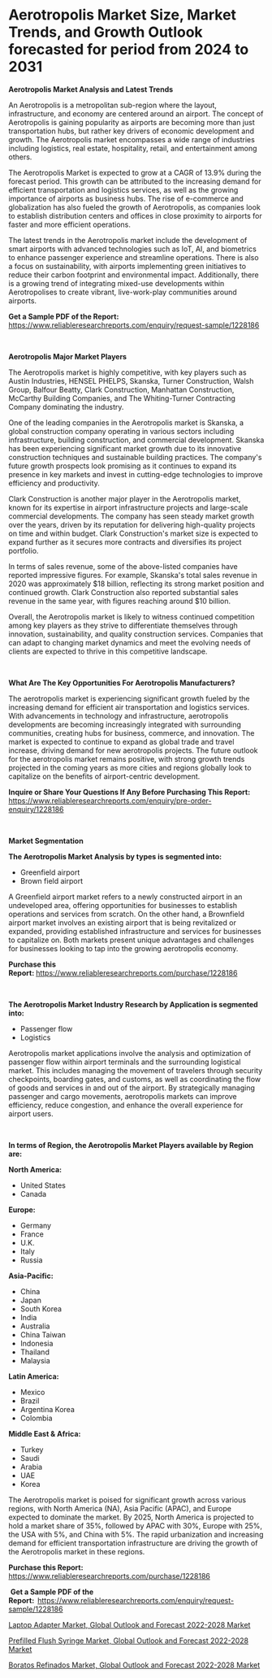 <p><h1>Aerotropolis Market Size, Market Trends, and Growth Outlook forecasted for period from 2024 to 2031</h1></p><p><strong>Aerotropolis Market Analysis and Latest Trends</strong></p>
<p><p>An Aerotropolis is a metropolitan sub-region where the layout, infrastructure, and economy are centered around an airport. The concept of Aerotropolis is gaining popularity as airports are becoming more than just transportation hubs, but rather key drivers of economic development and growth. The Aerotropolis market encompasses a wide range of industries including logistics, real estate, hospitality, retail, and entertainment among others.</p><p>The Aerotropolis Market is expected to grow at a CAGR of 13.9% during the forecast period. This growth can be attributed to the increasing demand for efficient transportation and logistics services, as well as the growing importance of airports as business hubs. The rise of e-commerce and globalization has also fueled the growth of Aerotropolis, as companies look to establish distribution centers and offices in close proximity to airports for faster and more efficient operations.</p><p>The latest trends in the Aerotropolis market include the development of smart airports with advanced technologies such as IoT, AI, and biometrics to enhance passenger experience and streamline operations. There is also a focus on sustainability, with airports implementing green initiatives to reduce their carbon footprint and environmental impact. Additionally, there is a growing trend of integrating mixed-use developments within Aerotropolises to create vibrant, live-work-play communities around airports.</p></p>
<p><strong>Get a Sample PDF of the Report:&nbsp;</strong> <a href="https://www.reliableresearchreports.com/enquiry/request-sample/1228186">https://www.reliableresearchreports.com/enquiry/request-sample/1228186</a></p>
<p>&nbsp;</p>
<p><strong>Aerotropolis Major Market Players</strong></p>
<p><p>The Aerotropolis market is highly competitive, with key players such as Austin Industries, HENSEL PHELPS, Skanska, Turner Construction, Walsh Group, Balfour Beatty, Clark Construction, Manhattan Construction, McCarthy Building Companies, and The Whiting-Turner Contracting Company dominating the industry.</p><p>One of the leading companies in the Aerotropolis market is Skanska, a global construction company operating in various sectors including infrastructure, building construction, and commercial development. Skanska has been experiencing significant market growth due to its innovative construction techniques and sustainable building practices. The company's future growth prospects look promising as it continues to expand its presence in key markets and invest in cutting-edge technologies to improve efficiency and productivity.</p><p>Clark Construction is another major player in the Aerotropolis market, known for its expertise in airport infrastructure projects and large-scale commercial developments. The company has seen steady market growth over the years, driven by its reputation for delivering high-quality projects on time and within budget. Clark Construction's market size is expected to expand further as it secures more contracts and diversifies its project portfolio.</p><p>In terms of sales revenue, some of the above-listed companies have reported impressive figures. For example, Skanska's total sales revenue in 2020 was approximately $18 billion, reflecting its strong market position and continued growth. Clark Construction also reported substantial sales revenue in the same year, with figures reaching around $10 billion.</p><p>Overall, the Aerotropolis market is likely to witness continued competition among key players as they strive to differentiate themselves through innovation, sustainability, and quality construction services. Companies that can adapt to changing market dynamics and meet the evolving needs of clients are expected to thrive in this competitive landscape.</p></p>
<p>&nbsp;</p>
<p><strong>What Are The Key Opportunities For Aerotropolis Manufacturers?</strong></p>
<p><p>The aerotropolis market is experiencing significant growth fueled by the increasing demand for efficient air transportation and logistics services. With advancements in technology and infrastructure, aerotropolis developments are becoming increasingly integrated with surrounding communities, creating hubs for business, commerce, and innovation. The market is expected to continue to expand as global trade and travel increase, driving demand for new aerotropolis projects. The future outlook for the aerotropolis market remains positive, with strong growth trends projected in the coming years as more cities and regions globally look to capitalize on the benefits of airport-centric development.</p></p>
<p><strong>Inquire or Share Your Questions If Any Before Purchasing This Report:</strong> <a href="https://www.reliableresearchreports.com/enquiry/pre-order-enquiry/1228186">https://www.reliableresearchreports.com/enquiry/pre-order-enquiry/1228186</a></p>
<p>&nbsp;</p>
<p><strong>Market Segmentation</strong></p>
<p><strong>The Aerotropolis Market Analysis by types is segmented into:</strong></p>
<p><ul><li>Greenfield airport</li><li>Brown field airport</li></ul></p>
<p><p>A Greenfield airport market refers to a newly constructed airport in an undeveloped area, offering opportunities for businesses to establish operations and services from scratch. On the other hand, a Brownfield airport market involves an existing airport that is being revitalized or expanded, providing established infrastructure and services for businesses to capitalize on. Both markets present unique advantages and challenges for businesses looking to tap into the growing aerotropolis economy.</p></p>
<p><strong>Purchase this Report:&nbsp;</strong><a href="https://www.reliableresearchreports.com/purchase/1228186">https://www.reliableresearchreports.com/purchase/1228186</a></p>
<p>&nbsp;</p>
<p><strong>The Aerotropolis Market Industry Research by Application is segmented into:</strong></p>
<p><ul><li>Passenger flow</li><li>Logistics</li></ul></p>
<p><p>Aerotropolis market applications involve the analysis and optimization of passenger flow within airport terminals and the surrounding logistical market. This includes managing the movement of travelers through security checkpoints, boarding gates, and customs, as well as coordinating the flow of goods and services in and out of the airport. By strategically managing passenger and cargo movements, aerotropolis markets can improve efficiency, reduce congestion, and enhance the overall experience for airport users.</p></p>
<p>&nbsp;</p>
<p><strong>In terms of Region, the Aerotropolis Market Players available by Region are:</strong></p>
<p>
    <p> <strong> North America: </strong>
        <ul>
            <li>United States</li>
            <li>Canada</li>
        </ul>
        </p> 
    <p> <strong> Europe: </strong>
        <ul>
            <li>Germany</li>
            <li>France</li>
            <li>U.K.</li>
            <li>Italy</li>
            <li>Russia</li>
        </ul>
        </p> 
    <p> <strong> Asia-Pacific: </strong>
        <ul>
            <li>China</li>
            <li>Japan</li>
            <li>South Korea</li>
            <li>India</li>
            <li>Australia</li>
            <li>China Taiwan</li>
            <li>Indonesia</li>
            <li>Thailand</li>
            <li>Malaysia</li>
        </ul>
        </p> 
    <p> <strong> Latin America: </strong>
        <ul>
            <li>Mexico</li>
            <li>Brazil</li>
            <li>Argentina Korea</li>
            <li>Colombia</li>
        </ul>
        </p> 
    <p> <strong> Middle East & Africa: </strong>
        <ul>
            <li>Turkey</li>
            <li>Saudi</li>
            <li>Arabia</li>
            <li>UAE</li>
            <li>Korea</li>
        </ul>
    </p>
    </p>
<p><p>The Aerotropolis market is poised for significant growth across various regions, with North America (NA), Asia Pacific (APAC), and Europe expected to dominate the market. By 2025, North America is projected to hold a market share of 35%, followed by APAC with 30%, Europe with 25%, the USA with 5%, and China with 5%. The rapid urbanization and increasing demand for efficient transportation infrastructure are driving the growth of the Aerotropolis market in these regions.</p></p>
<p><strong>Purchase this Report: </strong><a href="https://www.reliableresearchreports.com/purchase/1228186">https://www.reliableresearchreports.com/purchase/1228186</a></p>
<p>&nbsp;<strong>Get a Sample PDF of the Report:&nbsp;&nbsp;</strong><a href="https://www.reliableresearchreports.com/enquiry/request-sample/1228186">https://www.reliableresearchreports.com/enquiry/request-sample/1228186</a></p>
<p><strong></strong></p>
<p><p><a href="https://view.publitas.com/reportprime-1/decoding-the-laptop-adapter-market-global-outlook-and-forecast-2022-2028-market-a-deep-dive-into-the-latest-market-trends-market-segmentation-and-competitive-analysis/">Laptop Adapter Market, Global Outlook and Forecast 2022-2028 Market</a></p><p><a href="https://view.publitas.com/reportprime-1/prefilled-flush-syringe-market-global-outlook-and-forecast-2022-2028-market-with-the-goal-of-estimating-the-market-size-and-future-growth-potential-of-various-market-segments-based-on-component-applications-end-user-and-region/">Prefilled Flush Syringe Market, Global Outlook and Forecast 2022-2028 Market</a></p><p><a href="https://view.publitas.com/reportprime-1/boratos-refinados-market-global-outlook-and-forecast-2022-2028-market-size-2023-2030-global-industrial-analysis-key-geographical-regions-market-share-top-key-players-product-types-and-forecast-research-report/">Boratos Refinados Market, Global Outlook and Forecast 2022-2028 Market</a></p></p>